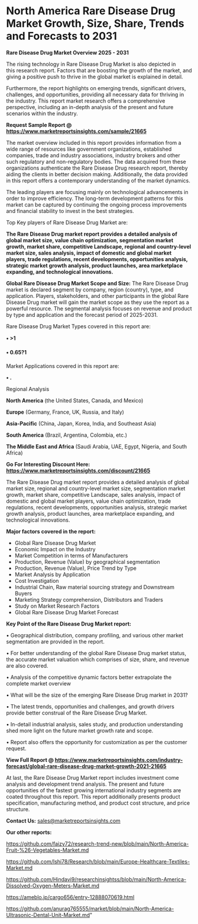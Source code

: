 # North America Rare Disease Drug Market Growth, Size, Share, Trends and Forecasts to 2031

<Strong> Rare Disease Drug Market Overview 2025 - 2031</strong>

The rising technology in Rare Disease Drug Market is also depicted in this research report. Factors that are boosting the growth of the market, and giving a positive push to thrive in the global market is explained in detail.

Furthermore, the report highlights on emerging trends, significant drivers, challenges, and opportunities, providing all necessary data for thriving in the industry. This report market research offers a comprehensive perspective, including an in-depth analysis of the present and future scenarios within the industry.

<strong>Request Sample Report @ <a href=https://www.marketreportsinsights.com/sample/21665>https://www.marketreportsinsights.com/sample/21665</a></strong>

The market overview included in this report provides information from a wide range of resources like government organizations, established companies, trade and industry associations, industry brokers and other such regulatory and non-regulatory bodies. The data acquired from these organizations authenticate the Rare Disease Drug research report, thereby aiding the clients in better decision making. Additionally, the data provided in this report offers a contemporary understanding of the market dynamics.

The leading players are focusing mainly on technological advancements in order to improve efficiency. The long-term development patterns for this market can be captured by continuing the ongoing process improvements and financial stability to invest in the best strategies.

Top Key players of Rare Disease Drug Market are:

<strong>The Rare Disease Drug market report provides a detailed analysis of global market size, value chain optimization, segmentation market growth, market share, competitive Landscape, regional and country-level market size, sales analysis, impact of domestic and global market players, trade regulations, recent developments, opportunities analysis, strategic market growth analysis, product launches, area marketplace expanding, and technological innovations.</strong>

<strong><b>Global Rare Disease Drug Market Scope and Size:</b></strong>
The Rare Disease Drug market is declared segment by company, region (country), type, and application. Players, stakeholders, and other participants in the global Rare Disease Drug market will gain the market scope as they use the report as a powerful resource. The segmental analysis focuses on revenue and product by type and application and the forecast period of 2025-2031.

Rare Disease Drug Market Types covered in this report are:

<strong>• >1

• 0.65?1</strong>

Market Applications covered in this report are:

<strong>• .</strong> 

Regional Analysis

<strong>North America</strong> (the United States, Canada, and Mexico)

<strong>Europe</strong> (Germany, France, UK, Russia, and Italy)

<strong>Asia-Pacific</strong> (China, Japan, Korea, India, and Southeast Asia)

<strong>South America</strong> (Brazil, Argentina, Colombia, etc.)

<strong>The Middle East and Africa</strong> (Saudi Arabia, UAE, Egypt, Nigeria, and South Africa)

<strong>Go For Interesting Discount Here: <a href=https://www.marketreportsinsights.com/discount/21665>https://www.marketreportsinsights.com/discount/21665</a></strong>

The Rare Disease Drug market report provides a detailed analysis of global market size, regional and country-level market size, segmentation market growth, market share, competitive Landscape, sales analysis, impact of domestic and global market players, value chain optimization, trade regulations, recent developments, opportunities analysis, strategic market growth analysis, product launches, area marketplace expanding, and technological innovations.

<strong><b>Major factors covered in the report:</b></strong>
<ul>
  <li>Global Rare Disease Drug Market </li>
  <li>Economic Impact on the Industry</li>
  <li>Market Competition in terms of Manufacturers</li>
  <li>Production, Revenue (Value) by geographical segmentation</li>
  <li>Production, Revenue (Value), Price Trend by Type</li>
  <li>Market Analysis by Application</li>
  <li>Cost Investigation</li>
  <li>Industrial Chain, Raw material sourcing strategy and Downstream Buyers</li>
  <li>Marketing Strategy comprehension, Distributors and Traders</li>
  <li>Study on Market Research Factors</li>
  <li>Global Rare Disease Drug Market Forecast</li>
</ul>

<strong><b>Key Point of the Rare Disease Drug Market report:</b></strong>

• Geographical distribution, company profiling, and various other market segmentation are provided in the report.

• For better understanding of the global Rare Disease Drug market status, the accurate market valuation which comprises of size, share, and revenue are also covered.

• Analysis of the competitive dynamic factors better extrapolate the complete market overview

• What will be the size of the emerging Rare Disease Drug market in 2031?

• The latest trends, opportunities and challenges, and growth drivers provide better construal of the Rare Disease Drug Market.

• In-detail industrial analysis, sales study, and production understanding shed more light on the future market growth rate and scope.

• Report also offers the opportunity for customization as per the customer request.

<strong><b>View Full Report @ <a href=https://www.marketreportsinsights.com/industry-forecast/global-rare-disease-drug-market-growth-2021-21665>https://www.marketreportsinsights.com/industry-forecast/global-rare-disease-drug-market-growth-2021-21665</a></b></strong>


At last, the Rare Disease Drug Market report includes investment come analysis and development trend analysis. The present and future opportunities of the fastest growing international industry segments are coated throughout this report. This report additionally presents product specification, manufacturing method, and product cost structure, and price structure.

<strong>Contact Us:</strong>
sales@marketreportsinsights.com

<strong>Our other reports:</strong>

<a href=https://github.com/faizy72/research-trend-new/blob/main/North-America-Fruit-%26-Vegetables-Market.md>https://github.com/faizy72/research-trend-new/blob/main/North-America-Fruit-%26-Vegetables-Market.md</a>

<a href=https://github.com/Ishi78/Research/blob/main/Europe-Healthcare-Textiles-Market.md>https://github.com/Ishi78/Research/blob/main/Europe-Healthcare-Textiles-Market.md</a>

<a href=https://github.com/Hindavi9/researchinsightss/blob/main/North-America-Dissolved-Oxygen-Meters-Market.md>https://github.com/Hindavi9/researchinsightss/blob/main/North-America-Dissolved-Oxygen-Meters-Market.md</a>

<a href=https://ameblo.jp/cargo656/entry-12888070619.html>https://ameblo.jp/cargo656/entry-12888070619.html</a>

<a href=https://github.com/anurag765555/market/blob/main/North-America-Ultrasonic-Dental-Unit-Market.md>https://github.com/anurag765555/market/blob/main/North-America-Ultrasonic-Dental-Unit-Market.md</a>"
